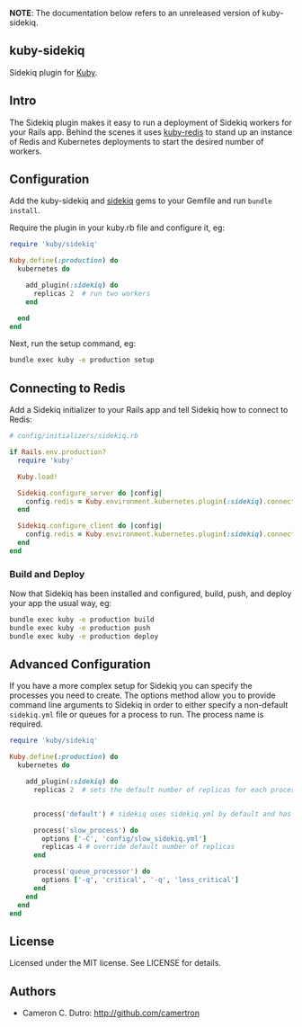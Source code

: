 **NOTE**: The documentation below refers to an unreleased version of kuby-sidekiq.

## kuby-sidekiq

Sidekiq plugin for [Kuby](https://github.com/getkuby/kuby-core).

## Intro

The Sidekiq plugin makes it easy to run a deployment of Sidekiq workers for your Rails app. Behind the scenes it uses [kuby-redis](https://github.com/getkuby/kuby-redis) to stand up an instance of Redis and Kubernetes deployments to start the desired number of workers.

## Configuration

Add the kuby-sidekiq and [sidekiq](https://github.com/mperham/sidekiq) gems to your Gemfile and run `bundle install`.

Require the plugin in your kuby.rb file and configure it, eg:

```ruby
require 'kuby/sidekiq'

Kuby.define(:production) do
  kubernetes do

    add_plugin(:sidekiq) do
      replicas 2  # run two workers
    end

  end
end
```

Next, run the setup command, eg:

```bash
bundle exec kuby -e production setup
```

## Connecting to Redis

Add a Sidekiq initializer to your Rails app and tell Sidekiq how to connect to Redis:

```ruby
# config/initializers/sidekiq.rb

if Rails.env.production?
  require 'kuby'

  Kuby.load!

  Sidekiq.configure_server do |config|
    config.redis = Kuby.environment.kubernetes.plugin(:sidekiq).connection_params
  end

  Sidekiq.configure_client do |config|
    config.redis = Kuby.environment.kubernetes.plugin(:sidekiq).connection_params
  end
end
```

### Build and Deploy

Now that Sidekiq has been installed and configured, build, push, and deploy your app the usual way, eg:

```bash
bundle exec kuby -e production build
bundle exec kuby -e production push
bundle exec kuby -e production deploy
```

## Advanced Configuration

If you have a more complex setup for Sidekiq you can specify the processes you need to create. The options method allow you to
provide command line arguments to Sidekiq in order to either specify a non-default `sidekiq.yml` file or queues for a process to
run. The process name is required.

```ruby
require 'kuby/sidekiq'

Kuby.define(:production) do
  kubernetes do

    add_plugin(:sidekiq) do
      replicas 2  # sets the default number of replicas for each process


      process('default') # sidekiq uses sidekiq.yml by default and has 2 replicas

      process('slow_process') do
        options ['-C', 'config/slow_sidekiq.yml']
        replicas 4 # override default number of replicas
      end

      process('queue_processor') do
        options ['-q', 'critical', '-q', 'less_critical']
      end
    end
  end
end
```

## License

Licensed under the MIT license. See LICENSE for details.

## Authors

* Cameron C. Dutro: http://github.com/camertron
